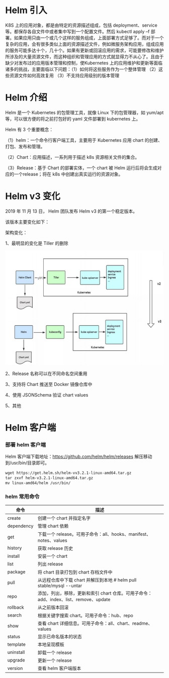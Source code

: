 # Helm 引入

K8S 上的应用对象，都是由特定的资源描述组成，包括 deployment、service 等。都保存各自文件中或者集中写到一个配置文件。然后 kubectl apply –f 部署。如果应用只由一个或几个这样的服务组成，上面部署方式足够了。而对于一个复杂的应用，会有很多类似上面的资源描述文件，例如微服务架构应用，组成应用的服务可能多达十个，几十个。如果有更新或回滚应用的需求，可能要修改和维护所涉及的大量资源文件，而这种组织和管理应用的方式就显得力不从心了。且由于缺少对发布过的应用版本管理和控制，使Kubernetes 上的应用维护和更新等面临诸多的挑战，主要面临以下问题：（1）如何将这些服务作为一个整体管理 （2）这些资源文件如何高效复用 （3）不支持应用级别的版本管理

# Helm 介绍

Helm 是一个 Kubernetes 的包管理工具，就像 Linux 下的包管理器，如 yum/apt 等，可以很方便的将之前打包好的 yaml 文件部署到 kubernetes 上。

Helm 有 3 个重要概念：

（1）helm：一个命令行客户端工具，主要用于 Kubernetes 应用 chart 的创建、打包、发布和管理。

（2）Chart：应用描述，一系列用于描述 k8s 资源相关文件的集合。

（3）Release：基于 Chart 的部署实体，一个 chart 被 Helm 运行后将会生成对应的一个release；将在 k8s 中创建出真实运行的资源对象。

# Helm v3 变化

2019 年 11 月 13 日， Helm 团队发布 Helm v3 的第一个稳定版本。

该版本主要变化如下：

架构变化：

1、最明显的变化是 Tiller 的删除

![](images/1.Helm架构变化.jpg)

2、Release 名称可以在不同命名空间重用

3、支持将 Chart 推送至 Docker 镜像仓库中

4、使用 JSONSchema 验证 chart values

5、其他

# Helm 客户端

### 部署 helm 客户端

Helm 客户端下载地址：https://github.com/helm/helm/releases 解压移动到/usr/bin/目录即可。

```
wget https://get.helm.sh/helm-vv3.2.1-linux-amd64.tar.gz
tar zxvf helm-v3.2.1-linux-amd64.tar.gz
mv linux-amd64/helm /usr/bin/
```

### helm 常用命令

| 命令       | 描述                                                         |
| ---------- | ------------------------------------------------------------ |
| create     | 创建一个 chart 并指定名字                                    |
| dependency | 管理 chart 依赖                                              |
| get        | 下载一个 release。可用子命令：all、hooks、manifest、notes、values |
| history    | 获取 release 历史                                            |
| install    | 安装一个 chart                                               |
| list       | 列出 release                                                 |
| package    | 将 chart 目录打包到 chart 存档文件中                         |
| pull       | 从远程仓库中下载 chart 并解压到本地 # helm pull stable/mysql --untar |
| repo       | 添加，列出，移除，更新和索引 chart 仓库。可用子命令：add、index、list、remove、update |
| rollback   | 从之前版本回滚                                               |
| search     | 根据关键字搜索 chart。可用子命令：hub、repo                  |
| show       | 查看 chart 详细信息。可用子命令：all、chart、readme、values  |
| status     | 显示已命名版本的状态                                         |
| template   | 本地呈现模板                                                 |
| uninstall  | 卸载一个 release                                             |
| upgrade    | 更新一个 release                                             |
| version    | 查看 helm 客户端版本                                         |









